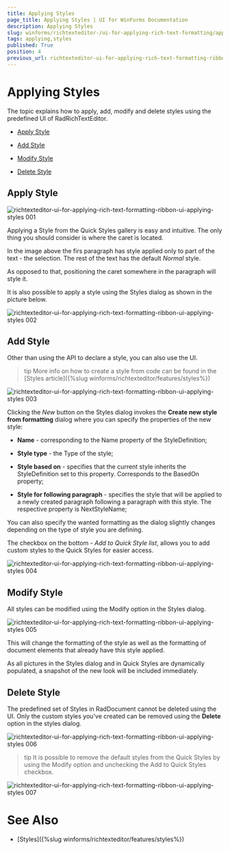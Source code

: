 ```yaml
---
title: Applying Styles
page_title: Applying Styles | UI for WinForms Documentation
description: Applying Styles
slug: winforms/richtexteditor-/ui-for-applying-rich-text-formatting/applying-styles
tags: applying,styles
published: True
position: 4
previous_url: richtexteditor-ui-for-applying-rich-text-formatting-ribbon-ui-applying-styles
---
```


# Applying Styles



The topic explains how to apply, add, modify and delete styles using the predefined UI of RadRichTextEditor.

* [Apply Style](#apply-style)

* [Add Style](#add-style)

* [Modify Style](#modify-style)

* [Delete Style](#delete-style)

## Apply Style
![richtexteditor-ui-for-applying-rich-text-formatting-ribbon-ui-applying-styles 001](images/richtexteditor-ui-for-applying-rich-text-formatting-ribbon-ui-applying-styles001.png)

Applying a Style from the Quick Styles gallery is easy and intuitive. The only thing you should consider is where the caret is located.
   
In the image above the firs paragraph has style applied only to part of the text - the selection. The rest of the text has the default *Normal* style.
   
As opposed to that, positioning the caret somewhere in the paragraph will style it. 
  
It is also possible to apply a style using the Styles dialog as shown in the picture below.

![richtexteditor-ui-for-applying-rich-text-formatting-ribbon-ui-applying-styles 002](images/richtexteditor-ui-for-applying-rich-text-formatting-ribbon-ui-applying-styles002.png)

## Add Style

Other than using the API to declare a style, you can also use the UI.

>tip More info on how to create a style from code can be found in the [Styles article]({%slug winforms/richtexteditor/features/styles%})
>

![richtexteditor-ui-for-applying-rich-text-formatting-ribbon-ui-applying-styles 003](images/richtexteditor-ui-for-applying-rich-text-formatting-ribbon-ui-applying-styles003.png)

Clicking the *New* button on the Styles dialog invokes the __Create new style from formatting__ dialog where you can specify the properties of the new style:
        

* __Name__ - corresponding to the Name property of the StyleDefinition;
            

* __Style type__ - the Type of the style;
            

* __Style based on__ - specifies that the current style inherits the StyleDefinition set to this property. Corresponds to the BasedOn property;
            

* __Style for following paragraph__ - specifies the style that will be applied to a newly created paragraph following a paragraph with this style. The respective property is NextStyleName;

You can also specify the wanted formatting as the dialog slightly changes depending on the type of style you are defining.

The checkbox on the bottom - *Add to Quick Style list*, allows you to add custom styles to the Quick Styles for easier access.

![richtexteditor-ui-for-applying-rich-text-formatting-ribbon-ui-applying-styles 004](images/richtexteditor-ui-for-applying-rich-text-formatting-ribbon-ui-applying-styles004.png)

## Modify Style

All styles can be modified using the Modify option in the Styles dialog.

![richtexteditor-ui-for-applying-rich-text-formatting-ribbon-ui-applying-styles 005](images/richtexteditor-ui-for-applying-rich-text-formatting-ribbon-ui-applying-styles005.png)

This will change the formatting of the style as well as the formatting of document elements that already have this style applied.

As all pictures in the Styles dialog and in Quick Styles are dynamically populated, a snapshot of the new look will be included immediately.
        
## Delete Style

The predefined set of Styles in RadDocument cannot be deleted using the UI. Only the custom styles you've created can be removed using the __Delete__ option in the styles dialog.

![richtexteditor-ui-for-applying-rich-text-formatting-ribbon-ui-applying-styles 006](images/richtexteditor-ui-for-applying-rich-text-formatting-ribbon-ui-applying-styles006.png)

>tip It is possible to remove the default styles from the Quick Styles by using the Modify option and unchecking the Add to Quick Styles checkbox.
>

![richtexteditor-ui-for-applying-rich-text-formatting-ribbon-ui-applying-styles 007](images/richtexteditor-ui-for-applying-rich-text-formatting-ribbon-ui-applying-styles007.png)


# See Also

 * [Styles]({%slug winforms/richtexteditor/features/styles%})
